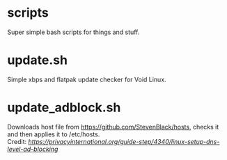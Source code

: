 # scripts
Super simple bash scripts for things and stuff.

# update.sh
Simple xbps and flatpak update checker for Void Linux.

# update_adblock.sh
Downloads host file from https://github.com/StevenBlack/hosts, checks it and then applies it to /etc/hosts.  
Credit: *https://privacyinternational.org/guide-step/4340/linux-setup-dns-level-ad-blocking*
